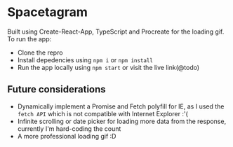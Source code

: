 # Spacetagram

Built using Create-React-App, TypeScript and Procreate for the loading gif. To run the app:

- Clone the repro
- Install depedencies using `npm i` or `npm install`
- Run the app locally using `npm start` or visit the live link(@todo)

## Future considerations

- Dynamically implement a Promise and Fetch polyfill for IE, as I used the `fetch API` which is not compatible with Internet Explorer :'(
- Infinite scrolling or date picker for loading more data from the response, currently I'm hard-coding the count
- A more professional loading gif :D
